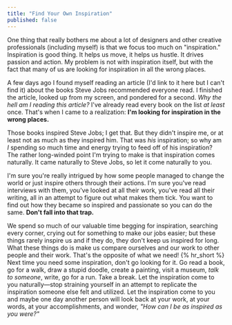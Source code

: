 ```yaml
---
title: "Find Your Own Inspiration"
published: false
---
```

One thing that really bothers me about a lot of designers and other creative professionals (including myself) is that we focus too much on "inspiration." Inspiration is good thing. It helps us move, it helps us hustle. It drives passion and action. My problem is not with inspiration itself, but with the fact that many of us are looking for inspiration in all the wrong places.

A few days ago I found myself reading an article (I'd link to it here but I can't find it) about the books Steve Jobs recommended everyone read. I finished the article, looked up from my screen, and pondered for a second. *Why the hell am I reading this article?* I've already read every book on the list *at least* once. That's when I came to a realization: **I'm looking for inspiration in the wrong places.**

Those books inspired Steve Jobs; I get that. But they didn't inspire me, or at least not as much as they inspired him. That was *his* inspiration; so why am *I* spending so much time and energy trying to feed off of his inspiration? The rather long-winded point I'm trying to make is that inspiration comes naturally. It came naturally to Steve Jobs, so let it come naturally to you.

I'm sure you're really intrigued by how some people managed to change the world or just inspire others through their actions. I'm sure you've read interviews with them, you've looked at all their work, you've read all their writing, all in an attempt to figure out what makes them tick. You want to find out how they became so inspired and passionate so you can do the same. **Don't fall into that trap.**

We spend so much of our valuable time begging for inspiration, searching every corner, crying out for something to make our jobs easier; but these things rarely inspire us and if they do, they don't keep us inspired for long. What these things do is make us compare ourselves and our work to other people and their work. That's the opposite of what we need!
{% hr_short %}
Next time you need some inspiration, don't go looking for it. Go read a book, go for a walk, draw a stupid doodle, create a painting, visit a museum, *talk to someone*, write, go for a run. Take a break. Let the inspiration come to you naturally—stop straining yourself in an attempt to replicate the inspiration someone else felt and utilized. Let the inspiration come to you and maybe one day another person will look back at your work, at your words, at your accomplishments, and wonder, *"How can I be as inspired as you were?"*
